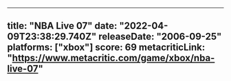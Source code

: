 
---
title: "NBA Live 07"
date: "2022-04-09T23:38:29.740Z"
releaseDate: "2006-09-25"
platforms: ["xbox"]
score: 69
metacriticLink: "https://www.metacritic.com/game/xbox/nba-live-07"
---

